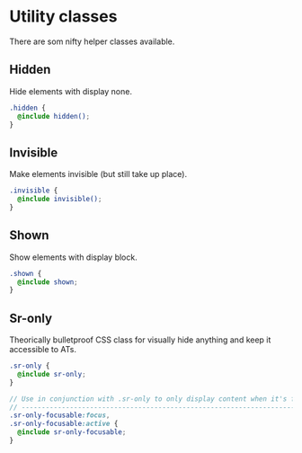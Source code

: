 # Utility classes

There are som nifty helper classes available.

## Hidden

Hide elements with display none.

```scss
.hidden {
  @include hidden();
}
```

## Invisible

Make elements invisible (but still take up place).

```scss
.invisible {
  @include invisible();
}
```

## Shown

Show elements with display block.

```scss
.shown {
  @include shown;
}
```

## Sr-only

Theorically bulletproof CSS class for visually hide anything and keep it
accessible to ATs.

```scss
.sr-only {
  @include sr-only;
}

// Use in conjunction with .sr-only to only display content when it's focused.
// -------------------------------------------------------------------------------
.sr-only-focusable:focus,
.sr-only-focusable:active {
  @include sr-only-focusable;
}
```
